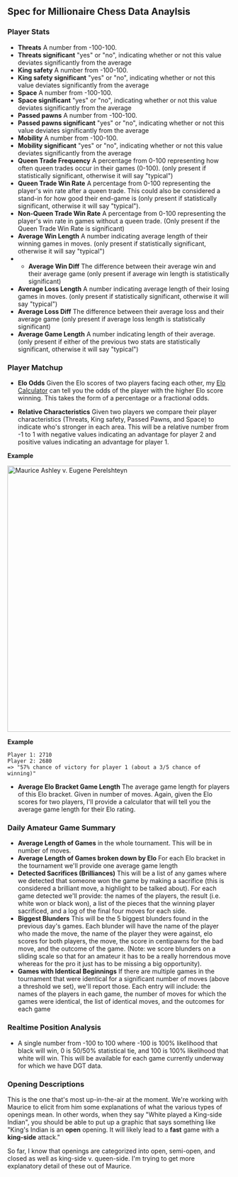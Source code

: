 ## Spec for Millionaire Chess Data Anaylsis

### Player Stats

* **Threats** A number from -100-100.
* **Threats significant** "yes" or "no", indicating whether or not this value deviates significantly from the average
* **King safety** A number from -100-100.
* **King safety significant** "yes" or "no", indicating whether or not this value deviates significantly from the average
* **Space** A number from -100-100.
* **Space significant** "yes" or "no", indicating whether or not this value deviates significantly from the average
* **Passed pawns** A number from -100-100.
* **Passed pawns significant** "yes" or "no", indicating whether or not this value deviates significantly from the average
* **Mobility** A number from -100-100.
* **Mobility significant** "yes" or "no", indicating whether or not this value deviates significantly from the average
* **Queen Trade Frequency** A percentage from 0-100 representing how often queen trades occur in their games (0-100). (only present if statistically significant, otherwise it will say "typical")
* **Queen Trade Win Rate** A percentage from 0-100 representing the player's win rate after a queen trade. This could also be considered a stand-in for how good their end-game is (only present if statistically significant, otherwise it will say "typical").
* **Non-Queen Trade Win Rate** A percentage from 0-100 representing the player's win rate in games without a queen trade. (Only present if the Queen Trade Win Rate is significant)
* **Average Win Length** A number indicating average length of their winning games in moves. (only present if statistically significant, otherwise it will say "typical")
* * **Average Win Diff** The difference between their average win and their average game (only present if average win length is statistically significant)
* **Average Loss Length** A number indicating average length of their losing games in moves. (only present if statistically significant, otherwise it will say "typical")
* **Average Loss Diff** The difference between their average loss and their average game (only present if average loss length is statistically significant)
* **Average Game Length** A number indicating length of their average. (only present if either of the previous two stats are statistically significant, otherwise it will say "typical")
 
### Player Matchup

* **Elo Odds** Given the Elo scores of two players facing each other, my [Elo Calculator](http://gregborenstein.com/assets/chess/elo_calculator.html) can tell you the odds of the player with the higher Elo score winning. This takes the form of a percentage or a fractional odds.

* **Relative Characteristics** Given two players we compare their player characteristics (Threats, King safety, Passed Pawns, and Space) to indicate who's stronger in each area. This will be a relative number from -1 to 1 with negative values indicating an advantage for player 2 and positive values indicating an advantage for player 1.

**Example**

<a href="https://www.flickr.com/photos/unavoidablegrain/15300637806" title="Maurice Ashley v. Eugene Perelshteyn by Greg Borenstein, on Flickr"><img src="https://farm6.staticflickr.com/5569/15300637806_5af26c04be_o.png" width="800" height="600" alt="Maurice Ashley v. Eugene Perelshteyn"></a>

**Example** 

    Player 1: 2710
    Player 2: 2680
    => "57% chance of victory for player 1 (about a 3/5 chance of winning)"

* **Average Elo Bracket Game Length** The average game length for players of this Elo bracket. Given in number of moves. Again, given the Elo scores for two players, I'll provide a calculator that will tell you the average game length for their Elo rating.

### Daily Amateur Game Summary

* **Average Length of Games** in the whole tournament. This will be in number of moves.
* **Average Length of Games broken down by Elo** For each Elo bracket in the tournament we'll provide one average game length 
* **Detected Sacrifices (Brilliances)** This will be a list of any games where we detected that someone won the game by making a sacrifice (this is considered a brilliant move, a highlight to be talked about). For each game detected we'll provide: the names of the players, the result (i.e. white won or black won), a list of the pieces that the winning player sacrificed, and a log of the final four moves for each side.
* **Biggest Blunders** This will be the 5 biggest blunders found in the previous day's games. Each blunder will have the name of the player who made the move, the name of the player they were against, elo scores for both players, the move, the score in centipawns for the bad move, and the outcome of the game. (Note: we score blunders on a sliding scale so that for an amateur it has to be a really horrendous move whereas for the pro it just has to be missing a big opportunity).
* **Games with Identical Beginnings** If there are multiple games in the tournament that were identical for a significant number of moves (above a threshold we set), we'll report those. Each entry will include: the names of the players in each game, the number of moves for which the games were identical, the list of identical moves, and the outcomes for each game

### Realtime Position Analysis

* A single number from -100 to 100 where -100 is 100% likelihood that black will win, 0 is 50/50% statistical tie, and 100 is 100% likelihood that white will win. This will be available for each game currently underway for which we have DGT data.

### Opening Descriptions

This is the one that's most up-in-the-air at the moment. We're working with Maurice to elicit from him some explanations of what the various types of openings mean. In other words, when they say "White played a King-side Indian", you should be able to put up a graphic that says something like "King's Indian is an **open** opening. It will likely lead to a **fast** game with a **king-side** attack."

So far, I know that openings are categorized into open, semi-open, and closed as well as king-side v. queen-side. I'm trying to get more explanatory detail of these out of Maurice.